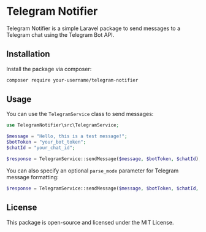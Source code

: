 # Telegram Notifier

Telegram Notifier is a simple Laravel package to send messages to a Telegram chat using the Telegram Bot API.

## Installation

Install the package via composer:

```bash
composer require your-username/telegram-notifier
```

## Usage

You can use the `TelegramService` class to send messages:

```php
use TelegramNotifier\src\TelegramService;

$message = "Hello, this is a test message!";
$botToken = "your_bot_token";
$chatId = "your_chat_id";

$response = TelegramService::sendMessage($message, $botToken, $chatId);
```

You can also specify an optional `parse_mode` parameter for Telegram message formatting:

```php
$response = TelegramService::sendMessage($message, $botToken, $chatId, 'Markdown');
```

## License

This package is open-source and licensed under the MIT License.

